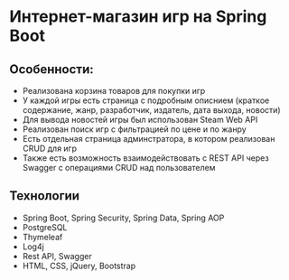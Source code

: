 # Интернет-магазин игр на Spring Boot

## Особенности:
- Реализована корзина товаров для покупки игр
- У каждой игры есть страница с подробным описнием (краткое содержание, жанр, разработчик, издатель, дата выхода, новости)
- Для вывода новостей игры был использован Steam Web API
- Реализован поиск игр с фильтрацией по цене и по жанру
- Есть отдельная страница админстратора, в котором реализован CRUD для игр
- Также есть возможность взаимодействовать с REST API через Swagger с операциями CRUD над пользователем

## Технологии

- Spring Boot, Spring Security, Spring Data, Spring AOP
- PostgreSQL
- Thymeleaf
- Log4j
- Rest API, Swagger
- HTML, CSS, jQuery, Bootstrap
